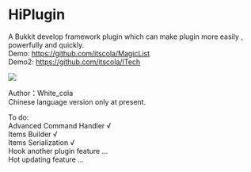 # HiPlugin
A Bukkit develop framework plugin which can make plugin more easily , powerfully and quickly.   
Demo: https://github.com/itscola/MagicList   
Demo2: https://github.com/itscola/ITech   

[![](https://img.shields.io/badge/HiPlugin-Releases-blue.svg)](https://github.com/itscola/HiPlugin/releases)

Author：White_cola    
Chinese language version only at present.    

To do:       
Advanced Command Handler √   
Items Builder √      
Items Serialization √      
Hook another plugin feature ...          
Hot updating feature ...      
